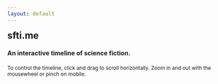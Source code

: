 ```yaml
---
layout: default
---
```


<div class="jumbotron">
  <h2 class="display-4" style="display:inline;">sfti.me</h2>
  <h4 class="jum">An interactive timeline of science fiction.</h4>
  <p class="lead"><small>To control the timeline, click and drag to scroll horizontally. Zoom in and out with the mousewheel or pinch on mobile.</small></p>
</div>
